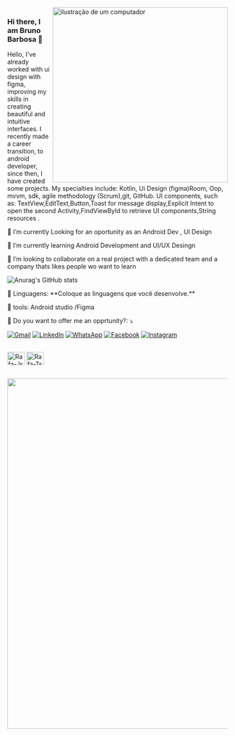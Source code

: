 <img src="https://raw.githubusercontent.com/MicaelliMedeiros/micaellimedeiros/master/image/computer-illustration.png" alt="ilustração de um computador" min-width="400px" max-width="400px" width="400px" align="right">

### Hi there, I am Bruno Barbosa 👋

 Hello, I've already worked with ui design with figma, improving my skills in creating beautiful and intuitive interfaces. I recently made a career transition, to android developer, since then, I have created some projects. My specialties include: Kotlin, Ui Design (figma)Room, Oop, mvvm, sdk, agile methodology (Scrum),git, GitHub.
UI components, such as: TextView,EditText,Button,Toast for message display,Explicit Intent to open the second Activity,FindViewById to retrieve UI components,String resources .
</p>

 🔭 I’m currently Looking for an oportunity as an Android Dev , UI Design
 
 🌱 I’m currently learning Android Development and UI/UX Desingn
 
 👯 I’m looking to collaborate on a real project with a dedicated team and a company thats likes people wo want to learn
 
![Anurag's GitHub stats](https://github-readme-stats.vercel.app/api?username=BrunoHPBarbosa&show_icons=true&theme=radical) 

<p align="left">


<p align="left">
  🦄 Linguagens: **Coloque as linguagens que você desenvolve.**
</p>

<p align="left">
  💼 tools: Android studio /Figma
</p>




<p align="left">
  💌 Do you want to offer me an opprtunity?: ⤵️
</p>

<p align="left">
  <a href="#" title="Gmail">
  <img src="https://img.shields.io/badge/-Gmail-FF0000?style=flat-square&labelColor=FF0000&logo=gmail&logoColor=white&link=LINK-DO-SEU-GMAIL" alt="Gmail"/></a>

  <a href="#" title="LinkedIn">
  <img src="https://img.shields.io/badge/-Linkedin-0e76a8?style=flat-square&logo=Linkedin&logoColor=white&link=[https://www.linkedin.com/in/bruno-barbosa-08144b287]" alt="LinkedIn"/></a>

  <a href="#" title="WhatsApp">
  <img src="https://img.shields.io/badge/-WhatsApp-25d366?style=flat-square&labelColor=25d366&logo=whatsapp&logoColor=white&link=API-DO-SEU-WHATSAPP" alt="WhatsApp"/></a>

  <a href="#" title="Facebook">
  <img src="https://img.shields.io/badge/-Facebook-3b5998?style=flat-square&labelColor=3b5998&logo=facebook&logoColor=white&link=LINK-DO-SEU-FACEBOOK" alt="Facebook"/></a>

  <a href="#" title="Instagram">
  <img src="https://img.shields.io/badge/-Instagram-DF0174?style=flat-square&labelColor=DF0174&logo=instagram&logoColor=white&link=LINK-DO-SEU-INSTAGRAM" alt="Instagram"/></a>
</p>

<div style="display: inline_block"><br>
  <img align="center" alt="Rafa-Js" height="30" width="40" src="https://cdn.jsdelivr.net/gh/devicons/devicon/icons/kotlin/kotlin-original.svg">
  <img align="center" alt="Rafa-Ts" height="30" width="40" src="https://cdn.jsdelivr.net/gh/devicons/devicon/icons/figma/figma-original.svg">

</div>


##

<p align="left">
  <a
    href="https://github.com/BrunoHPBarbosa/github-profile-trophy"
    title="repositório de troféus"
  >
    <img
      width="800"
      src="https://github-profile-trophy.vercel.app/?username=BrunoHPBarbosa&column=8&theme=darkhub&no-frame=true&no-bg=true"
    />
  </a>
</p>


